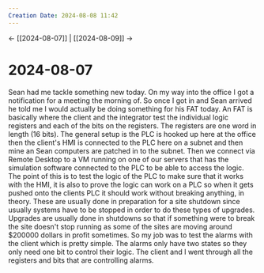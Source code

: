 ```yaml
---
Creation Date: 2024-08-08 11:42
---
```


<- [[2024-08-07]] | [[2024-08-09]]  ->

# 2024-08-07
Sean had me tackle something new today. On my way into the office I got a notification for a meeting the morning of. So once I got in and Sean arrived he told me I would actually be doing something for his FAT today. An FAT is basically where the client and the integrator test the individual logic registers and each of the bits on the registers. The registers are one word in length (16 bits). The general setup is the PLC is hooked up here at the office then the client's HMI is connected to the PLC here on a subnet and then mine an Sean computers are patched in to the subnet. Then we connect via Remote Desktop to a VM running on one of our servers that has the simulation software connected to the PLC to be able to access the logic. The point of this is to test the logic of the PLC to make sure that it works with the HMI, it is also to prove the logic can work on a PLC so when it gets pushed onto the clients PLC it should work without breaking anything, in theory. These are usually done in preparation for a site shutdown since usually systems have to be stopped in order to do these types of upgrades. Upgrades are usually done in shutdowns so that if something were to break the site doesn't stop running as some of the sites are moving around $200000 dollars in profit sometimes. So my job was to test the alarms with the client which is pretty simple. The alarms only have two states so they only need one bit to control their logic. The client and I went through all the registers and bits that are controlling alarms. 